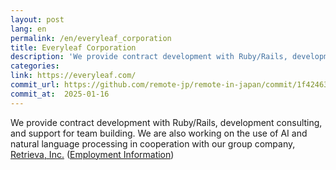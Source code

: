 ```yaml
---
layout: post
lang: en
permalink: /en/everyleaf_corporation
title: Everyleaf Corporation
description: 'We provide contract development with Ruby/Rails, development consulting, and support for team building. We are also working on the use of AI and natural language processing in cooperation with our group company, Retrieva, Inc. (Employment Information)'
categories: 
link: https://everyleaf.com/
commit_url: https://github.com/remote-jp/remote-in-japan/commit/1f42463fa278ec6976af90175ef27509a22908f0
commit_at:  2025-01-16
---
```


<p>We provide contract development with Ruby/Rails, development consulting, and support for team building. We are also working on the use of AI and natural language processing in cooperation with our group company, <a href="https://retrieva.jp/">Retrieva, Inc.</a> (<a href="https://everyleaf.com/we-are-hiring">Employment Information</a>)</p>
